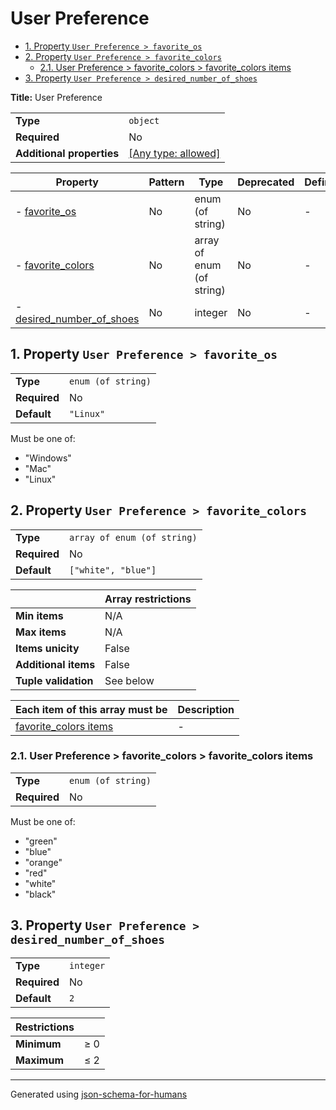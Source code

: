 # User Preference

- [1. Property `User Preference > favorite_os`](#favorite_os-655f6f73)
- [2. Property `User Preference > favorite_colors`](#favorite_colors-6c6f7273)
  - [2.1. User Preference > favorite_colors > favorite_colors items](#autogenerated_heading_2)
- [3. Property `User Preference > desired_number_of_shoes`](#desired_number_of_shoes-686f6573)

**Title:** User Preference

|                           |                                                                           |
| ------------------------- | ------------------------------------------------------------------------- |
| **Type**                  | `object`                                                                  |
| **Required**              | No                                                                        |
| **Additional properties** | [[Any type: allowed]](# "Additional Properties of any type are allowed.") |

| Property                                                        | Pattern | Type                      | Deprecated | Definition | Title/Description |
| --------------------------------------------------------------- | ------- | ------------------------- | ---------- | ---------- | ----------------- |
| - [favorite_os](#favorite_os-655f6f73 )                         | No      | enum (of string)          | No         | -          | -                 |
| - [favorite_colors](#favorite_colors-6c6f7273 )                 | No      | array of enum (of string) | No         | -          | -                 |
| - [desired_number_of_shoes](#desired_number_of_shoes-686f6573 ) | No      | integer                   | No         | -          | -                 |

## <a name="favorite_os-655f6f73"></a>1. Property `User Preference > favorite_os`

|              |                    |
| ------------ | ------------------ |
| **Type**     | `enum (of string)` |
| **Required** | No                 |
| **Default**  | `"Linux"`          |

Must be one of:
* "Windows"
* "Mac"
* "Linux"

## <a name="favorite_colors-6c6f7273"></a>2. Property `User Preference > favorite_colors`

|              |                             |
| ------------ | --------------------------- |
| **Type**     | `array of enum (of string)` |
| **Required** | No                          |
| **Default**  | `["white", "blue"]`         |

|                      | Array restrictions |
| -------------------- | ------------------ |
| **Min items**        | N/A                |
| **Max items**        | N/A                |
| **Items unicity**    | False              |
| **Additional items** | False              |
| **Tuple validation** | See below          |

| Each item of this array must be                          | Description |
| -------------------------------------------------------- | ----------- |
| [favorite_colors items](#favorite_colors_items-74656d73) | -           |

### <a name="autogenerated_heading_2"></a>2.1. User Preference > favorite_colors > favorite_colors items

|              |                    |
| ------------ | ------------------ |
| **Type**     | `enum (of string)` |
| **Required** | No                 |

Must be one of:
* "green"
* "blue"
* "orange"
* "red"
* "white"
* "black"

## <a name="desired_number_of_shoes-686f6573"></a>3. Property `User Preference > desired_number_of_shoes`

|              |           |
| ------------ | --------- |
| **Type**     | `integer` |
| **Required** | No        |
| **Default**  | `2`       |

| Restrictions |        |
| ------------ | ------ |
| **Minimum**  | &ge; 0 |
| **Maximum**  | &le; 2 |

----------------------------------------------------------------------------------------------------------------------------
Generated using [json-schema-for-humans](https://github.com/coveooss/json-schema-for-humans)
